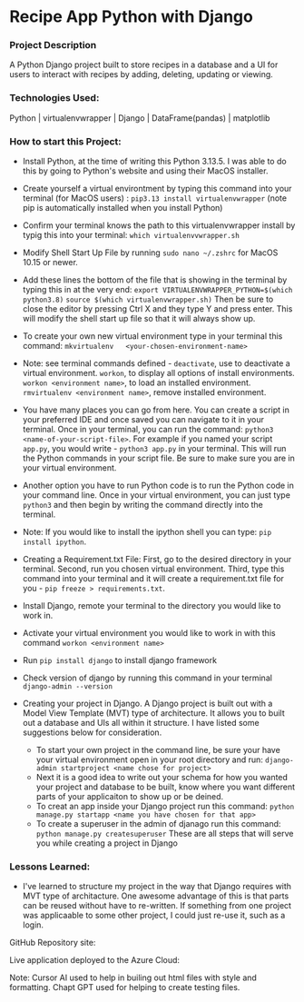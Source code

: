 # Recipe App Python with Django

### Project Description
A Python Django project built to store recipes in a database and a UI for users to interact with recipes by adding, deleting, updating or viewing. 

### Technologies Used:
Python | virtualenvwrapper | Django | DataFrame(pandas) | matplotlib


### How to start this Project:

* Install Python, at the time of writing this Python 3.13.5. I was able to do this by going to Python's website and using their MacOS installer. 
* Create yourself a virtual environtment by typing this command into your terminal (for MacOS users) : `pip3.13 install virtualenvwrapper` (note pip is automatically installed when you install Python)
* Confirm your terminal knows the path to this virtualenvwrapper install by typig this into your terminal: `which virtualenvvwrapper.sh`
* Modify Shell Start Up File by running `sudo nano ~/.zshrc` for MacOS 10.15 or newer. 
* Add these lines the bottom of the file that is showing in the terminal by typing this in at the very end:
  `export VIRTUALENVWRAPPER_PYTHON=$(which python3.8)`
   `source $(which virtualenvwrapper.sh)`
  Then be sure to close the editor by pressing Ctrl X and they type Y and press enter. This will modify the shell start up file so that it will always show up.
* To create your own new virtual environment type in your terminal this command: 
  `mkvirtualenv   <your-chosen-environment-name>`
* Note: see terminal commands defined - `deactivate`, use to deactivate a virtual environment. `workon`, to display all options of install environments. `workon <environment name>`, to load an installed environment. `rmvirtualenv <environment name>`, remove installed environment. 
* You have many places you can go from here. You can create a script in your preferred IDE and once saved you    can navigate to it in your terminal. Once in your terminal, you can run the command: `python3 <name-of-your-script-file>`. For example if you named your script `app.py`, you would write - `python3 app.py` in your terminal. This will run the Python commands in your script file. Be sure to make sure you are in your virtual environment.
* Another option you have to run Python code is to run the Python code in your command line. Once in your virtual environment, you can just type `python3` and then begin by writing the command directly into the terminal. 
* Note: If you would like to install the ipython shell you can type: `pip install ipython`.
* Creating a Requirement.txt File: First, go to the desired directory in your terminal. Second, run you chosen virtual environment. Third, type this command into your terminal and it will create a requirement.txt file for you - `pip freeze > requirements.txt`. 

* Install Django, remote your terminal to the directory you would like to work in. 
* Activate your virtual environment you would like to work in with this command `workon <environment name>`
* Run `pip install django` to install django framework
* Check version of django by running this command in your terminal `django-admin --version`

* Creating your project in Django. A Django project is built out with a Model View Template (MVT) type of architecture. It allows you to built out a database and UIs all within it structure. I have listed some suggestions below for consideration.
  * To start your own project in the command line, be sure your have your virtual environment open in your root directory and run: `django-admin startproject <name chose for project>`
  * Next it is a good idea to write out your schema for how you wanted your project and database to be built, know where you want different parts of your applicaiton to show up or be deined. 
  * To creat an app inside your Django project run this command: `python manage.py startapp <name you have chosen for that app>`
  * To create a superuser in the admin of djanago run this command: `python manage.py createsuperuser`
      These are all steps that will serve you while creating a project in Django


### Lessons Learned:

* I've learned to structure my project in the way that Django requires with MVT type of architacture. One awesome advantage of this is that parts can be reused without have to re-written. If something from one project was applicaable to some other project, I could just re-use it, such as a login. 


GitHub Repository site: 

Live application deployed to the Azure Cloud:

Note: Cursor AI used to help in builing out html files with style and formatting. Chapt GPT used for helping to create testing files.
